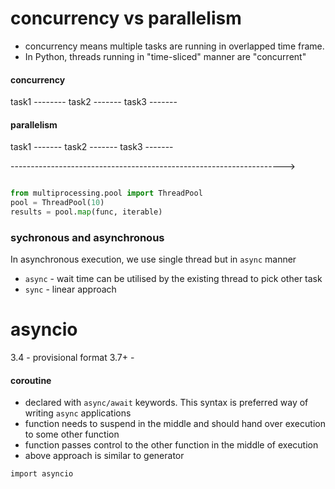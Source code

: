 # concurrency vs parallelism

- concurrency means multiple tasks are running in overlapped time frame.
- In Python, threads running in "time-sliced" manner are "concurrent"


#### concurrency

task1   --------
task2     -------
task3       -------

#### parallelism

task1   -------
task2   -------
task3   -------

-------------------------------------------------------------------->


```python

from multiprocessing.pool import ThreadPool
pool = ThreadPool(10)
results = pool.map(func, iterable)
```


### sychronous and asynchronous 

In asynchronous execution, we use single thread but in `async` manner

- `async` - wait time can be utilised by the existing thread to pick other task
- `sync` - linear approach


# asyncio

3.4 - provisional format
3.7+ - 


#### coroutine
- declared with `async/await` keywords. This syntax is preferred way of writing `async` applications
- function needs to suspend in the middle and 
should hand over execution to some other function
- function passes control to the other function in the middle of execution
- above approach is similar to generator 

```
import asyncio


```
